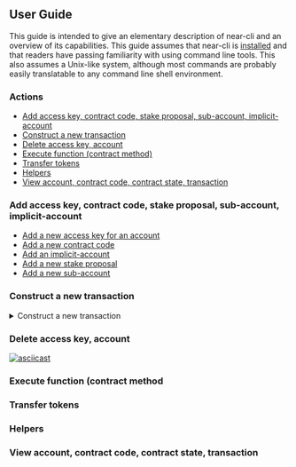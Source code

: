 ## User Guide

This guide is intended to give an elementary description of near-cli and an
overview of its capabilities. This guide assumes that near-cli is
[installed](README.md#installation)
and that readers have passing familiarity with using command line tools. This
also assumes a Unix-like system, although most commands are probably easily
translatable to any command line shell environment.

### Actions

* [Add access key, contract code, stake proposal, sub-account, implicit-account](#add)
* [Construct a new transaction](#construct-transaction)
* [Delete access key, account](#delete)
* [Execute function (contract method)](#execute)
* [Transfer tokens](#transfer)
* [Helpers](#helpers)
* [View account, contract code, contract state, transaction](#view)


### Add access key, contract code, stake proposal, sub-account, implicit-account

* [Add a new access key for an account](#add-access-key)
* [Add a new contract code](#add-contract-code)
* [Add an implicit-account](#add-implicit-account)
* [Add a new stake proposal](#add-stake-proposal)
* [Add a new sub-account](#add-sub-account)


### Construct a new transaction

<details><summary>Construct a new transaction</summary>
<p><script src="https://asciinema.org/a/14.js" id="asciicast-14" async></script>
</p><pre><code><img src="" alt="https://asciinema.org/a/9kuNItY3K5ee116ReSvrOnb4R" style="max-width:100%;">
</code></pre>
<p></p>
</details>


### Delete access key, account

[![asciicast](https://asciinema.org/a/14.png)](https://asciinema.org/a/14)

### Execute function (contract method



### Transfer tokens



### Helpers



### View account, contract code, contract state, transaction


